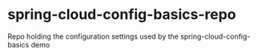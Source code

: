 # spring-cloud-config-basics-repo
Repo holding the configuration settings used by the spring-cloud-config-basics demo
